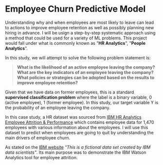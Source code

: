 # Employee Churn Predictive Model
Understanding why and when employees are most likely to leave can lead to actions to improve employee retention as well as possibly planning new hiring in advance. I will be usign a step-by-step systematic approach using a method that could be used for a variety of ML problems. This project would fall under what is commonly known as "**HR Analytics**", "**People Analytics**". <br>

In this study, we will attempt to solve the following problem statement is: <br>
> **What is the likelihood of an active employee leaving the company? <br>
What are the key indicators of an employee leaving the company? <br>
What policies or strategies can be adopted based on the results to improve employee retention?**

Given that we have data on former employees, this is a standard **supervised classification problem** where the label is a binary variable, 0 (active employee), 1 (former employee). In this study, our target variable Y is the probability of an employee leaving the company. <br>

In this case study, a HR dataset was sourced from [IBM HR Analytics Employee Attrition & Performance](https://www.ibm.com/communities/analytics/watson-analytics-blog/hr-employee-attrition/) which contains employee data for 1,470 employees with various information about the employees. I will use this dataset to predict when employees are going to quit by understanding the main drivers of employee churn. <br>

As stated on the [IBM website](https://www.ibm.com/communities/analytics/watson-analytics-blog/hr-employee-attrition/) *"This is a fictional data set created by IBM data scientists"*. Its main purpose was to demonstrate the IBM Watson Analytics tool for employee attrition.
